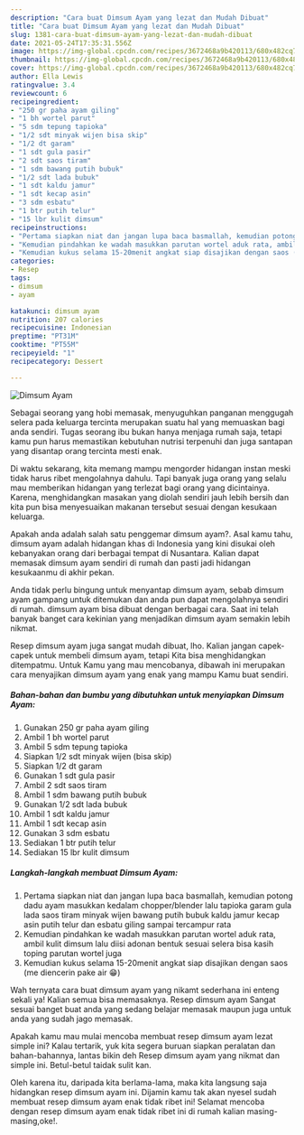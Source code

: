 ```yaml
---
description: "Cara buat Dimsum Ayam yang lezat dan Mudah Dibuat"
title: "Cara buat Dimsum Ayam yang lezat dan Mudah Dibuat"
slug: 1381-cara-buat-dimsum-ayam-yang-lezat-dan-mudah-dibuat
date: 2021-05-24T17:35:31.556Z
image: https://img-global.cpcdn.com/recipes/3672468a9b420113/680x482cq70/dimsum-ayam-foto-resep-utama.jpg
thumbnail: https://img-global.cpcdn.com/recipes/3672468a9b420113/680x482cq70/dimsum-ayam-foto-resep-utama.jpg
cover: https://img-global.cpcdn.com/recipes/3672468a9b420113/680x482cq70/dimsum-ayam-foto-resep-utama.jpg
author: Ella Lewis
ratingvalue: 3.4
reviewcount: 6
recipeingredient:
- "250 gr paha ayam giling"
- "1 bh wortel parut"
- "5 sdm tepung tapioka"
- "1/2 sdt minyak wijen bisa skip"
- "1/2 dt garam"
- "1 sdt gula pasir"
- "2 sdt saos tiram"
- "1 sdm bawang putih bubuk"
- "1/2 sdt lada bubuk"
- "1 sdt kaldu jamur"
- "1 sdt kecap asin"
- "3 sdm esbatu"
- "1 btr putih telur"
- "15 lbr kulit dimsum"
recipeinstructions:
- "Pertama siapkan niat dan jangan lupa baca basmallah, kemudian potong dadu ayam masukkan kedalam chopper/blender lalu tapioka garam gula lada saos tiram minyak wijen bawang putih bubuk kaldu jamur kecap asin putih telur dan esbatu giling sampai tercampur rata"
- "Kemudian pindahkan ke wadah masukkan parutan wortel aduk rata, ambil kulit dimsum lalu diisi adonan bentuk sesuai selera bisa kasih toping parutan wortel juga"
- "Kemudian kukus selama 15-20menit angkat siap disajikan dengan saos (me diencerin pake air 😁)"
categories:
- Resep
tags:
- dimsum
- ayam

katakunci: dimsum ayam 
nutrition: 207 calories
recipecuisine: Indonesian
preptime: "PT31M"
cooktime: "PT55M"
recipeyield: "1"
recipecategory: Dessert

---
```



![Dimsum Ayam](https://img-global.cpcdn.com/recipes/3672468a9b420113/680x482cq70/dimsum-ayam-foto-resep-utama.jpg)

Sebagai seorang yang hobi memasak, menyuguhkan panganan menggugah selera pada keluarga tercinta merupakan suatu hal yang memuaskan bagi anda sendiri. Tugas seorang ibu bukan hanya menjaga rumah saja, tetapi kamu pun harus memastikan kebutuhan nutrisi terpenuhi dan juga santapan yang disantap orang tercinta mesti enak.

Di waktu  sekarang, kita memang mampu mengorder hidangan instan meski tidak harus ribet mengolahnya dahulu. Tapi banyak juga orang yang selalu mau memberikan hidangan yang terlezat bagi orang yang dicintainya. Karena, menghidangkan masakan yang diolah sendiri jauh lebih bersih dan kita pun bisa menyesuaikan makanan tersebut sesuai dengan kesukaan keluarga. 



Apakah anda adalah salah satu penggemar dimsum ayam?. Asal kamu tahu, dimsum ayam adalah hidangan khas di Indonesia yang kini disukai oleh kebanyakan orang dari berbagai tempat di Nusantara. Kalian dapat memasak dimsum ayam sendiri di rumah dan pasti jadi hidangan kesukaanmu di akhir pekan.

Anda tidak perlu bingung untuk menyantap dimsum ayam, sebab dimsum ayam gampang untuk ditemukan dan anda pun dapat mengolahnya sendiri di rumah. dimsum ayam bisa dibuat dengan berbagai cara. Saat ini telah banyak banget cara kekinian yang menjadikan dimsum ayam semakin lebih nikmat.

Resep dimsum ayam juga sangat mudah dibuat, lho. Kalian jangan capek-capek untuk membeli dimsum ayam, tetapi Kita bisa menghidangkan ditempatmu. Untuk Kamu yang mau mencobanya, dibawah ini merupakan cara menyajikan dimsum ayam yang enak yang mampu Kamu buat sendiri.

<!--inarticleads1-->

##### Bahan-bahan dan bumbu yang dibutuhkan untuk menyiapkan Dimsum Ayam:

1. Gunakan 250 gr paha ayam giling
1. Ambil 1 bh wortel parut
1. Ambil 5 sdm tepung tapioka
1. Siapkan 1/2 sdt minyak wijen (bisa skip)
1. Siapkan 1/2 dt garam
1. Gunakan 1 sdt gula pasir
1. Ambil 2 sdt saos tiram
1. Ambil 1 sdm bawang putih bubuk
1. Gunakan 1/2 sdt lada bubuk
1. Ambil 1 sdt kaldu jamur
1. Ambil 1 sdt kecap asin
1. Gunakan 3 sdm esbatu
1. Sediakan 1 btr putih telur
1. Sediakan 15 lbr kulit dimsum




<!--inarticleads2-->

##### Langkah-langkah membuat Dimsum Ayam:

1. Pertama siapkan niat dan jangan lupa baca basmallah, kemudian potong dadu ayam masukkan kedalam chopper/blender lalu tapioka garam gula lada saos tiram minyak wijen bawang putih bubuk kaldu jamur kecap asin putih telur dan esbatu giling sampai tercampur rata
1. Kemudian pindahkan ke wadah masukkan parutan wortel aduk rata, ambil kulit dimsum lalu diisi adonan bentuk sesuai selera bisa kasih toping parutan wortel juga
1. Kemudian kukus selama 15-20menit angkat siap disajikan dengan saos (me diencerin pake air 😁)




Wah ternyata cara buat dimsum ayam yang nikamt sederhana ini enteng sekali ya! Kalian semua bisa memasaknya. Resep dimsum ayam Sangat sesuai banget buat anda yang sedang belajar memasak maupun juga untuk anda yang sudah jago memasak.

Apakah kamu mau mulai mencoba membuat resep dimsum ayam lezat simple ini? Kalau tertarik, yuk kita segera buruan siapkan peralatan dan bahan-bahannya, lantas bikin deh Resep dimsum ayam yang nikmat dan simple ini. Betul-betul taidak sulit kan. 

Oleh karena itu, daripada kita berlama-lama, maka kita langsung saja hidangkan resep dimsum ayam ini. Dijamin kamu tak akan nyesel sudah membuat resep dimsum ayam enak tidak ribet ini! Selamat mencoba dengan resep dimsum ayam enak tidak ribet ini di rumah kalian masing-masing,oke!.

